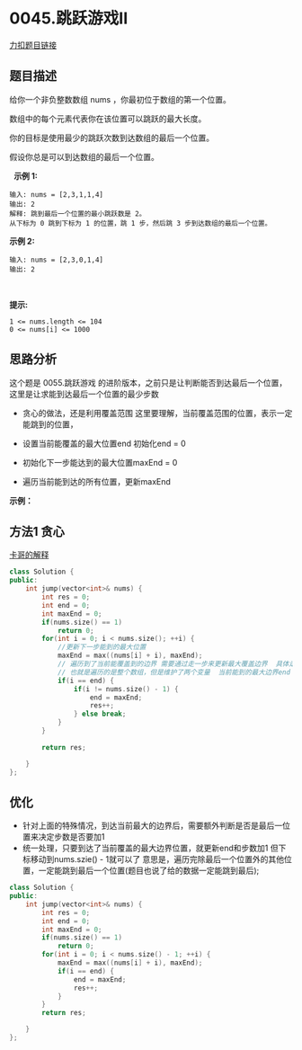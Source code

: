 <p id="跳跃游戏"></p>

# 0045.跳跃游戏II  

[力扣题目链接](https://leetcode-cn.com/problems/jump-game-ii/)    


## 题目描述   

给你一个非负整数数组 nums ，你最初位于数组的第一个位置。

数组中的每个元素代表你在该位置可以跳跃的最大长度。

你的目标是使用最少的跳跃次数到达数组的最后一个位置。

假设你总是可以到达数组的最后一个位置。

 
**示例 1:**

    输入: nums = [2,3,1,1,4]
    输出: 2
    解释: 跳到最后一个位置的最小跳跃数是 2。
    从下标为 0 跳到下标为 1 的位置，跳 1 步，然后跳 3 步到达数组的最后一个位置。

**示例 2:**

    输入: nums = [2,3,0,1,4]
    输出: 2
 

**提示:**

    1 <= nums.length <= 104
    0 <= nums[i] <= 1000


## 思路分析  

这个题是 0055.跳跃游戏 的进阶版本，之前只是让判断能否到达最后一个位置，这里是让求能到达最后一个位置的最少步数  

* 贪心的做法，还是利用覆盖范围  这里要理解，当前覆盖范围的位置，表示一定能跳到的位置，

* 设置当前能覆盖的最大位置end 初始化end = 0
* 初始化下一步能达到的最大位置maxEnd = 0
* 遍历当前能到达的所有位置，更新maxEnd


**示例：**

 








## 方法1 贪心  


[卡哥的解释](https://programmercarl.com/0045.%E8%B7%B3%E8%B7%83%E6%B8%B8%E6%88%8FII.html#%E6%80%9D%E8%B7%AF)



```cpp
class Solution {
public:
    int jump(vector<int>& nums) {
        int res = 0;
        int end = 0;
        int maxEnd = 0;
        if(nums.size() == 1)
            return 0;
        for(int i = 0; i < nums.size(); ++i) {
            //更新下一步能到的最大位置
            maxEnd = max((nums[i] + i), maxEnd);
            // 遍历到了当前能覆盖到的边界 需要通过走一步来更新最大覆盖边界  具体走得哪一步，实际上就是maxEnd对应的那个i
            // 也就是遍历的是整个数组，但是维护了两个变量  当前能到的最大边界end 和 下一次能到的最大边界maxEnd 
            if(i == end) {
                if(i != nums.size() - 1) {
                    end = maxEnd;
                    res++;
                } else break;
            }
        }
            
        return res;

    }
};
```

## 优化  

* 针对上面的特殊情况，到达当前最大的边界后，需要额外判断是否是最后一位置来决定步数是否要加1
* 统一处理，只要到达了当前覆盖的最大边界位置，就更新end和步数加1 但下标移动到nums.szie() - 1就可以了  意思是，遍历完除最后一个位置外的其他位置，一定能跳到最后一个位置(题目也说了给的数据一定能跳到最后);

```cpp
class Solution {
public:
    int jump(vector<int>& nums) {
        int res = 0;
        int end = 0;
        int maxEnd = 0;
        if(nums.size() == 1)
            return 0;
        for(int i = 0; i < nums.size() - 1; ++i) {
            maxEnd = max((nums[i] + i), maxEnd);   
            if(i == end) {         
                end = maxEnd;
                res++;
            }
        }          
        return res;

    }
};
```